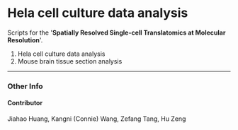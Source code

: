 # Hela cell culture data analysis

Scripts for the '**Spatially Resolved Single-cell Translatomics at Molecular Resolution**'. 

1. Hela cell culture data analysis
2. Mouse brain tissue section analysis

***


### Other Info

#### Contributor

Jiahao Huang, Kangni (Connie) Wang, Zefang Tang, Hu Zeng
